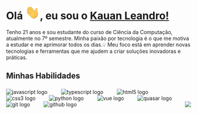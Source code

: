 # Olá <img src="https://raw.githubusercontent.com/ABSphreak/ABSphreak/master/gifs/Hi.gif" width="40px" />, eu sou o <a href="https://github.com/kauanleandr" target="_blank">Kauan Leandro!</a>
Tenho 21 anos e sou estudante do curso de Ciência da Computação, atualmente no 7º semestre. Minha paixão por tecnologia é o que me motiva a estudar e me aprimorar todos os dias.💡 Meu foco está em aprender novas tecnologias e ferramentas que me ajudem a criar soluções inovadoras e práticas.
<h2 align="left">Minhas Habilidades</h2>

###

<div align="left">
  <img src="https://cdn.jsdelivr.net/gh/devicons/devicon/icons/javascript/javascript-original.svg" height="34" alt="javascript logo"  />
  <img width="29" />
  <img src="https://cdn.jsdelivr.net/gh/devicons/devicon/icons/typescript/typescript-original.svg" height="34" alt="typescript logo"  />
  <img width="29" />
  <img src="https://cdn.jsdelivr.net/gh/devicons/devicon/icons/html5/html5-original.svg" height="34" alt="html5 logo"  />
  <img width="29" />
  <img src="https://cdn.jsdelivr.net/gh/devicons/devicon/icons/css3/css3-original.svg" height="34" alt="css3 logo"  />
  <img width="29" />
  <img src="https://cdn.jsdelivr.net/gh/devicons/devicon/icons/python/python-original.svg" height="34" alt="python logo"  />
  <img width="29" />
  <img src="https://upload.wikimedia.org/wikipedia/commons/thumb/9/95/Vue.js_Logo_2.svg/2367px-Vue.js_Logo_2.svg.png" height="34" alt="vue logo"  />
  <img width="29" />
  <img src="https://icon.icepanel.io/Technology/png-shadow-512/Quasar.png" height="34" alt="quasar logo"  />
  <img width="29" />
  
  <img src="https://cdn.jsdelivr.net/gh/devicons/devicon/icons/git/git-original.svg" height="34" alt="git logo"  />
  <img width="29" />
  <img src="https://cdn.jsdelivr.net/gh/devicons/devicon/icons/github/github-original.svg" height="34" alt="github logo"  />

  <img align="right" height="171" src="https://i.gifer.com/1kLR.gif"  />
</div>
